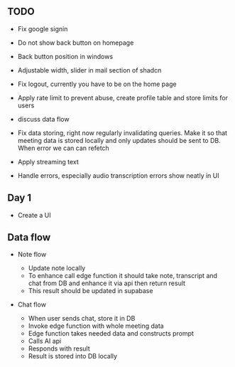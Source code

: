 ## TODO

- Fix google signin
- Do not show back button on homepage
- Back button position in windows
- Adjustable width, slider in mail section of shadcn
- Fix logout, currently you have to be on the home page 
- Apply rate limit to prevent abuse, create profile table and store limits for users

- discuss data flow

- Fix data storing, right now regularly invalidating queries. Make it so that meeting data is stored locally and only updates should be sent to DB. When error we can can refetch
- Apply streaming text
- Handle errors, especially audio transcription errors show neatly in UI


## Day 1
- Create a UI



## Data flow
- Note flow
  - Update note locally
  - To enhance call edge function it should take note, transcript and chat from DB and enhance it via api then return result
  - This result should be updated in supabase

- Chat flow
  - When user sends chat, store it in DB
  - Invoke edge function with whole meeting data
  - Edge function takes needed data and constructs prompt
  - Calls AI api
  - Responds with result
  - Result is stored into DB locally